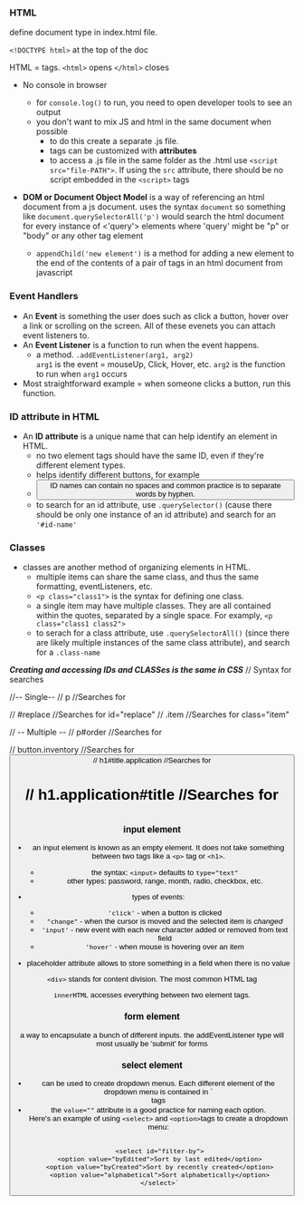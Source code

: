 ### HTML

define document type in index.html file.    

`<!DOCTYPE html>` at the top of the doc

HTML = tags.  `<html>` opens `</html>` closes  
* No console in browser
    * for `console.log()` to run, you need to open developer tools to see an output
    * you don't want to mix JS and html in the same document when possible
        * to do this create a separate .js file.  
        * tags can be customized with **attributes**
        * to access a .js file in the same folder as the .html use `<script src="file-PATH">`.  If using the `src` attribute, there should be no script embedded in the `<script>` tags

* **DOM or Document Object Model** is a way of referencing an html document from a js document.  uses the syntax `document` so something like `document.querySelectorAll('p')` would search the html document for every instance of <'query'> elements where 'query' might be "p" or "body" or any other tag element

    * `appendChild('new element')` is a method for adding a new element to the end of the contents of a pair of tags in an html document from javascript

### Event Handlers
* An **Event** is something the user does such as click a button, hover over a link or scrolling on the screen.  All of these evenets you can attach event listeners to.
* An **Event Listener** is a function to run when the event happens.
    * a method. `.addEventListener(arg1, arg2)`  
     `arg1` is the event = mouseUp, Click, Hover, etc.
     `arg2` is the function to run when `arg1` occurs
* Most straightforward example = when someone clicks a button, run this function.

### ID attribute in HTML
* An **ID attribute** is a unique name that can help identify an element in HTML.
    * no two element tags should have the same ID, even if they're different element types.
    * helps identify different buttons, for example
    * <button id="remove-all"> ID names can contain no spaces and common practice is to separate words by hyphen.
    * to search for an id attribute, use `.querySelector()` (cause there should be only one instance of an id attribute) and search for an `'#id-name'`

### Classes
* classes are another method of organizing elements in HTML.  
    * multiple items can share the same class, and thus the same formatting, eventListeners, etc.
    * `<p class="class1">` is the syntax for defining one class.
    * a single item may have multiple classes.  They are all contained within the quotes, separated by a single space.  For examply, `<p class="class1 class2">`
    * to serach for a class attribute, use `.querySelectorAll()` (since there are likely multiple instances of the same class attribute), and search for a `.class-name`

***Creating and accessing IDs and CLASSes is the same in CSS***
// Syntax for searches

//-- Single--
// p                        //Searches for <p>
// #replace                 //Searches for id="replace"
// .item                    //Searches for class="item"

// -- Multiple --
// p#order                  //Searches for <p id="order">
// button.inventory         //Searches for <button class="inventory">
// h1#title.application     //Searches for <h1 id="title" class="application">
// h1.application#title     //Searches for <h1 class="application" id="title">

### input element
* an input element is known as an empty element.  It does not take something between two tags like a `<p>` tag or `<h1>`.
    * the syntax: `<input>` defaults to `type="text"`
    * other types: password, range, month, radio, checkbox, etc.

* types of events: 
    * `'click'` - when a button is clicked 
    * `"change"` - when the cursor is moved and the selected item is _changed_
    * `'input'` - new event with each new character added or removed from text field
    * `'hover'` - when mouse is hovering over an item

* placeholder attribute allows to store something in a field when there is no value

`<div>` stands for content division.  The most common HTML tag  

`innerHTML` accesses everything between two element tags.  

### form element
a way to encapsulate a bunch of different inputs.  the addEventListener type will most usually be 'submit' for forms

### select element
* can be used to create dropdown menus.  Each different element of the dropdown menu is contained in `<option> tags
* the `value=""` attribute is a good practice for naming each option.  
Here's an example of using `<select>` and `<option>`tags to create a dropdown menu:

```

    <select id="filter-by">
    <option value="byEdited">Sort by last edited</option>
    <option value="byCreated">Sort by recently created</option>
    <option value="alphabetical">Sort alphabetically</option>
    </select>`

```
